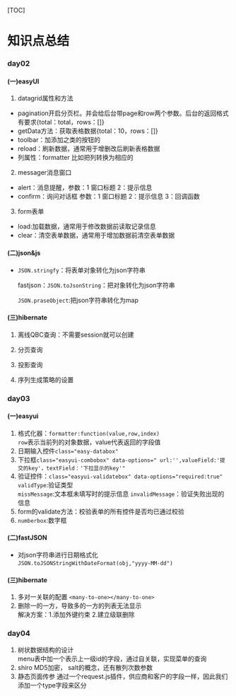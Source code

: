 [TOC]

# 知识点总结

### day02

#### (一)easyUI

1. datagrid属性和方法

- pagination开启分页栏。并会给后台带page和row两个参数。后台的返回格式有要求{total：total，rows：[]}
- getData方法：获取表格数据{total：10，rows：[]}
- toolbar：加添加之类的按钮的
- reload：刷新数据，通常用于增删改后刷新表格数据
- 列属性：formatter 比如把列转换为相应的<a >

2. messager消息窗口

- alert：消息提醒，参数：1 窗口标题 2：提示信息
- confirm：询问对话框 参数：1 窗口标题  2：提示信息  3：回调函数  

3. form表单

- load:加载数据，通常用于修改数据前读取记录信息
- clear：清空表单数据，通常用于增加数据前清空表单数据

#### (二)json&js

- `JSON.stringfy`：将表单对象转化为json字符串

  fastjson：`JSON.toJsonString`：把对象转化为json字符串

  `JSON.praseObject`:把json字符串转化为map

#### (三)hibernate

1. 离线QBC查询：不需要session就可以创建

2. 分页查询

3. 投影查询

4. 序列生成策略的设置
### day03
#### (一)easyui
1. 格式化器：`formatter:function(value,row,index)`  
`row`表示当前列的对象数据，value代表返回的字段值
2. 日期输入控件`class="easy-databox"`
3. 下拉框`class="easyui-combobox" data-options="
url:'',valueField:'提交的key'，textField：'下拉显示的key'"`
4. 验证控件：`class="easyui-validatebox" data-options="required:true"`  
`validType`:验证类型  
`missMessage`:文本框未填写时的提示信息
`invalidMessage`：验证失败出现的信息
5. form的validate方法：校验表单的所有控件是否均已通过校验
6. `numberbox`:数字框
#### (二)fastJSON
- 对json字符串进行日期格式化
`JSON.toJSONStringWithDateFormat(obj,"yyyy-MM-dd")`
#### (三)hibernate
1. 多对一关联的配置
`<many-to-one></many-to-one>`
2. 删除一的一方，导致多的一方的列表无法显示  
解决方案：1.添加外键约束 2.建立级联删除
### day04
1. 树状数据结构的设计  
menu表中加一个表示上一级id的字段，通过自关联，实现菜单的查询
2. shiro MD5加密，
salt的概念，还有散列次数参数
3. 静态页面传参
通过一个request.js插件，供应商和客户的字段一样，因此我们添加一个type字段来区分
   

   

   

   











